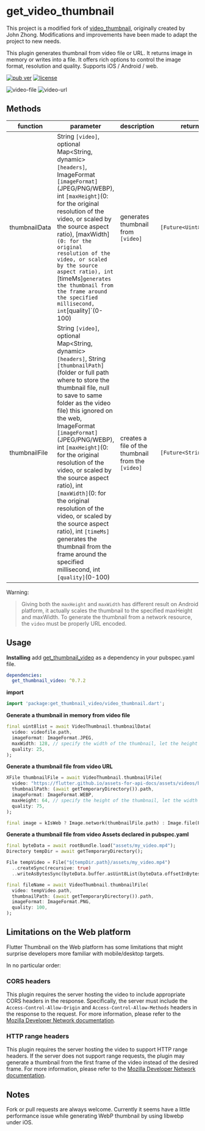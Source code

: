 # get_video_thumbnail

This project is a modified fork of [video_thumbnail](https://github.com/justsoft/video_thumbnail),
originally created by
John Zhong. Modifications and improvements have been made to adapt the project to new needs.

This plugin generates thumbnail from video file or URL. It returns image in memory or writes into a
file. It offers rich
options to control the image format, resolution and quality. Supports iOS / Android / web.

[![pub ver](https://img.shields.io/pub/v/get_video_thumbnail)](https://pub.dev/packages/get_thumbnail_video)
[![license](https://img.shields.io/github/license/mashape/apistatus.svg)](./LICENSE)

![video-file](./public/video_file.png?raw=true)
![video-url](./public/video_url.png?raw=true)

## Methods

| function      | parameter                                                                                                                                                                                                                                                                                                                                                                                                                                                                                                                                                                                  | description                                        | return                |
|---------------|--------------------------------------------------------------------------------------------------------------------------------------------------------------------------------------------------------------------------------------------------------------------------------------------------------------------------------------------------------------------------------------------------------------------------------------------------------------------------------------------------------------------------------------------------------------------------------------------|----------------------------------------------------|-----------------------|
| thumbnailData | String `[video]`, optional Map<String, dynamic> `[headers]`, ImageFormat `[imageFormat]`(JPEG/PNG/WEBP), int `[maxHeight]`(0: for the original resolution of the video, or scaled by the source aspect ratio), [maxWidth]`(0: for the original resolution of the video, or scaled by the source aspect ratio), int `[timeMs]` generates the thumbnail from the frame around the specified millisecond, int `[quality]`(0-100)                                                                                                                                                              | generates thumbnail from `[video]`                 | `[Future<Uint8List>]` |
| thumbnailFile | String `[video]`, optional Map<String, dynamic> `[headers]`, String `[thumbnailPath]`(folder or full path where to store the thumbnail file, null to save to same folder as the video file) this ignored on the web, ImageFormat `[imageFormat]`(JPEG/PNG/WEBP), int `[maxHeight]`(0: for the original resolution of the video, or scaled by the source aspect ratio), int `[maxWidth]`(0: for the original resolution of the video, or scaled by the source aspect ratio), int `[timeMs]` generates the thumbnail from the frame around the specified millisecond, int `[quality]`(0-100) | creates a file of the thumbnail from the `[video]` | `[Future<String>]`    |

Warning:
> Giving both the `maxHeight` and `maxWidth` has different result on Android platform, it actually
> scales the thumbnail
> to the specified maxHeight and maxWidth.
> To generate the thumbnail from a network resource, the `video` must be properly URL encoded.

## Usage

**Installing**
add [get_thumbnail_video](https://pub.dev/packages/get_thumbnail_video) as a dependency in your pubspec.yaml file.

```yaml
dependencies:
  get_thumbnail_video: ^0.7.2
```

**import**

```dart
import 'package:get_thumbnail_video/video_thumbnail.dart';

```

**Generate a thumbnail in memory from video file**

```dart
final uint8list = await VideoThumbnail.thumbnailData(
  video: videofile.path,
  imageFormat: ImageFormat.JPEG,
  maxWidth: 128, // specify the width of the thumbnail, let the height auto-scaled to keep the source aspect ratio
  quality: 25,
);
```

**Generate a thumbnail file from video URL**

```dart
XFile thumbnailFile = await VideoThumbnail.thumbnailFile(
  video: "https://flutter.github.io/assets-for-api-docs/assets/videos/butterfly.mp4",
  thumbnailPath: (await getTemporaryDirectory()).path,
  imageFormat: ImageFormat.WEBP,
  maxHeight: 64, // specify the height of the thumbnail, let the width auto-scaled to keep the source aspect ratio
  quality: 75,
);

final image = kIsWeb ? Image.network(thumbnailFile.path) : Image.file(File(thumbnailFile.path));
```

**Generate a thumbnail file from video Assets declared in pubspec.yaml**

```dart
final byteData = await rootBundle.load("assets/my_video.mp4");
Directory tempDir = await getTemporaryDirectory();

File tempVideo = File("${tempDir.path}/assets/my_video.mp4")
  ..createSync(recursive: true)
  ..writeAsBytesSync(byteData.buffer.asUint8List(byteData.offsetInBytes, byteData.lengthInBytes));

final fileName = await VideoThumbnail.thumbnailFile(
  video: tempVideo.path,
  thumbnailPath: (await getTemporaryDirectory()).path,
  imageFormat: ImageFormat.PNG,  
  quality: 100,
);
```

## Limitations on the Web platform

Flutter Thumbnail on the Web platform has some limitations that might surprise developers more
familiar with
mobile/desktop targets.

In no particular order:

### CORS headers

This plugin requires the server hosting the video to include appropriate CORS headers in the
response. Specifically, the
server must include the `Access-Control-Allow-Origin` and `Access-Control-Allow-Methods` headers in
the response to the
request.
For more information, please refer to
the [Mozilla Developer Network documentation](https://developer.mozilla.org/en-US/docs/Web/HTTP/CORS).

### HTTP range headers

This plugin requires the server hosting the video to support HTTP range headers. If the server does
not support range
requests, the plugin may generate a thumbnail from the first frame of the video instead of the
desired frame.
For more information, please refer to
the [Mozilla Developer Network documentation](https://developer.mozilla.org/en-US/docs/Web/HTTP/Range_requests).

## Notes

Fork or pull requests are always welcome. Currently it seems have a little performance issue while
generating WebP
thumbnail by using libwebp under iOS.
